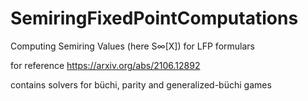 # SemiringFixedPointComputations
Computing Semiring Values (here S∞[X]) for LFP formulars

for reference https://arxiv.org/abs/2106.12892

contains solvers for büchi, parity and generalized-büchi games
